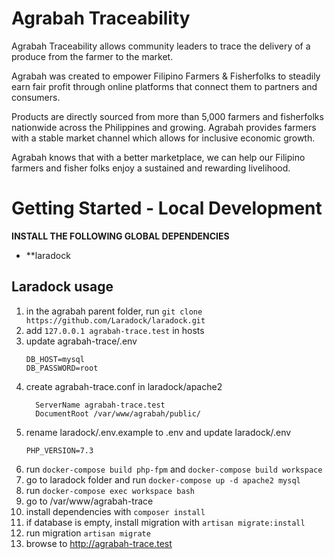 # Agrabah Traceability

Agrabah Traceability allows community leaders to trace the delivery of a produce from the farmer to the market.

Agrabah was created to empower Filipino Farmers & Fisherfolks to steadily earn fair profit through online platforms that connect them to partners and consumers.

Products are directly sourced from more than 5,000 farmers and fisherfolks nationwide across the Philippines and growing. Agrabah provides farmers with a stable market channel which allows for inclusive economic growth.

Agrabah knows that with a better marketplace, we can help our Filipino farmers and fisher folks enjoy a sustained and rewarding livelihood.

# Getting Started - Local Development

**INSTALL THE FOLLOWING GLOBAL DEPENDENCIES**

* **laradock

## Laradock usage
1. in the agrabah parent folder, run ```git clone https://github.com/Laradock/laradock.git```
1. add ```127.0.0.1 agrabah-trace.test``` in hosts
1. update agrabah-trace/.env
    ```
    DB_HOST=mysql
    DB_PASSWORD=root
    ```
1. create agrabah-trace.conf in laradock/apache2
    ```
      ServerName agrabah-trace.test
      DocumentRoot /var/www/agrabah/public/
    ```
1. rename laradock/.env.example to .env and update laradock/.env
    ```
    PHP_VERSION=7.3
    ```
1. run ```docker-compose build php-fpm``` and ```docker-compose build workspace```
1. go to laradock folder and run ```docker-compose up -d apache2 mysql```
1. run ```docker-compose exec workspace bash```
1. go to /var/www/agrabah-trace
1. install dependencies with ```composer install```    
1. if database is empty, install migration with ```artisan migrate:install```
1. run migration ```artisan migrate```
1. browse to http://agrabah-trace.test